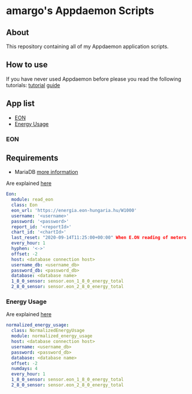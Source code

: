 # amargo's Appdaemon Scripts

## About

This repository containing all of my Appdaemon application scripts.

## How to use

If you have never used Appdaemon before please you read the following tutorials:
[tutorial](https://appdaemon.readthedocs.io/en/latest/HASS_TUTORIAL.html)
[guide](https://appdaemon.readthedocs.io/en/latest/APPGUIDE.html)

## App list

* [EON](#eon)
* [Energy Usage](#normalized_energy_usage)

### EON

## Requirements 
* MariaDB [more information](https://github.com/home-assistant/addons/blob/master/mariadb/DOCS.md)

Are explained [here](eon/README.md)

```yaml
Eon:
  module: read_eon
  class: Eon
  eon_url: 'https://energia.eon-hungaria.hu/W1000'
  username: '<username>'
  password: '<password>'
  report_id: '<reportId>'
  chart_id: '<chartId>'
  last_reset: "2020-09-14T11:25:00+00:00" When E.ON reading of meters
  every_hour: 1
  hyphen: '<->'
  offset: -2
  host: <database connection host>
  username_db: <username_db>
  password_db: <password_db>
  database: <database name>
  1_8_0_sensor: sensor.eon_1_8_0_energy_total
  2_8_0_sensor: sensor.eon_2_8_0_energy_total
```
### Energy Usage

Are explained [here](normalized_energy_usage/README.md)

```yaml
normalized_energy_usage:
  class: NormalizedEnergyUsage
  module: normalized_energy_usage
  host: <database connection host>
  username: <username_db>
  password: <password_db>
  database: <database name>
  offset: -2
  numdays: 4
  every_hour: 1
  1_8_0_sensor: sensor.eon_1_8_0_energy_total
  2_8_0_sensor: sensor.eon_2_8_0_energy_total
```

